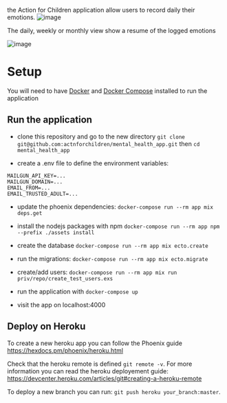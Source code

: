 the Action for Children application allow users to record daily their emotions.
![image](https://user-images.githubusercontent.com/6057298/48003870-9a077200-e107-11e8-92d0-9095e95b615f.png)

The daily, weekly or monthly view show a resume of the logged emotions

![image](https://user-images.githubusercontent.com/6057298/48004048-100bd900-e108-11e8-86a5-611b240fcde7.png)


# Setup

You will need to have [Docker](https://docs.docker.com/install/)
and [Docker Compose](https://docs.docker.com/compose/install/) installed to run the application

## Run the application

- clone this repository and go to the new directory
      `git clone git@github.com:actnforchildren/mental_health_app.git`
     then `cd mental_health_app`

- create a .env file to define the environment variables:
```
MAILGUN_API_KEY=...
MAILGUN_DOMAIN=...
EMAIL_FROM=...
EMAIL_TRUSTED_ADULT=...
```

- update the phoenix dependencies:
  `docker-compose run --rm app mix deps.get`

- install the nodejs packages with npm
  `docker-compose run --rm app npm --prefix ./assets install`

- create the database
  `docker-compose run --rm app mix ecto.create`

- run the migrations:
  `docker-compose run --rm app mix ecto.migrate`

- create/add users:
  `docker-compose run --rm app mix run priv/repo/create_test_users.exs`

- run the application with
  `docker-compose up`

- visit the app on localhost:4000

## Deploy on Heroku


To create a new heroku app you can follow the Phoenix guide https://hexdocs.pm/phoenix/heroku.html

Check that the heroku remote is defined `git remote -v`. For more information you can read the heroku deployement guide: https://devcenter.heroku.com/articles/git#creating-a-heroku-remote

To deploy a new branch you can run: `git push heroku your_branch:master`.
